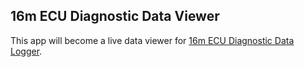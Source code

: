 ## 16m ECU Diagnostic Data Viewer

This app will become a live data viewer for [16m ECU Diagnostic Data Logger](http://16mecudiagnosticdatalogger.blogspot.de/).
